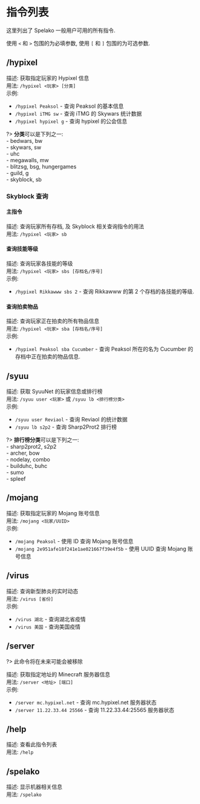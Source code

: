 # 指令列表
这里列出了 Spelako 一般用户可用的所有指令.

使用 `<` 和 `>` 包围的为必填参数, 使用 `[` 和 `]` 包围的为可选参数.

## /hypixel
描述: 获取指定玩家的 Hypixel 信息<br>
用法: `/hypixel <玩家> [分类]`<br>
示例:
- `/hypixel Peaksol` - 查询 Peaksol 的基本信息
- `/hypixel iTMG sw` - 查询 iTMG 的 Skywars 统计数据
- `/hypixel hypixel g` - 查询 hypixel 的公会信息

?> **分类**可以是下列之一:<br>- bedwars, bw<br>- skywars, sw<br>- uhc<br>- megawalls, mw<br>- blitzsg, bsg, hungergames<br>- guild, g<br>- skyblock, sb

### Skyblock 查询
#### 主指令
描述: 查询玩家所有存档, 及 Skyblock 相关查询指令的用法<br>
用法: `/hypixel <玩家> sb`

#### 查询技能等级
描述: 查询玩家各技能的等级<br>
用法: `/hypixel <玩家> sbs [存档名/序号]`<br>
示例:
- `/hypixel Rikkawww sbs 2` - 查询 Rikkawww 的第 2 个存档的各技能的等级.

#### 查询拍卖物品
描述: 查询玩家正在拍卖的所有物品信息<br>
用法: `/hypixel <玩家> sba [存档名/序号]`<br>
示例:
- `/hypixel Peaksol sba Cucumber` - 查询 Peaksol 所在的名为 Cucumber 的存档中正在拍卖的物品信息.

## /syuu
描述: 获取 SyuuNet 的玩家信息或排行榜<br>
用法: `/syuu user <玩家>` 或 `/syuu lb <排行榜分类>`<br>
示例:
- `/syuu user Reviaol` - 查询 Reviaol 的统计数据
- `/syuu lb s2p2` - 查询 Sharp2Prot2 排行榜

?> **排行榜分类**可以是下列之一:<br>- sharp2prot2, s2p2<br>- archer, bow<br>- nodelay, combo<br>- builduhc, buhc<br>- sumo<br>- spleef

## /mojang
描述: 获取指定玩家的 Mojang 账号信息<br>
用法: `/mojang <玩家/UUID>`<br>
示例:
- `/mojang Peaksol` - 使用 ID 查询 Mojang 账号信息
- `/mojang 2e951afe18f241e1ae021667f39e4f5b` - 使用 UUID 查询 Mojang 账号信息

## /virus
描述: 查询新型肺炎的实时动态<br>
用法: `/virus [省份]`<br>
示例:
- `/virus 湖北` - 查询湖北省疫情
- `/virus 美国` - 查询美国疫情

## /server
?> 此命令将在未来可能会被移除

描述: 获取指定地址的 Minecraft 服务器信息<br>
用法: `/server <地址> [端口]`<br>
示例:
- `/server mc.hypixel.net` - 查询 mc.hypixel.net 服务器状态
- `/server 11.22.33.44 25566` - 查询 11.22.33.44:25565 服务器状态

## /help
描述: 查看此指令列表<br>
用法: `/help`

## /spelako
描述: 显示机器相关信息<br>
用法: `/spelako`